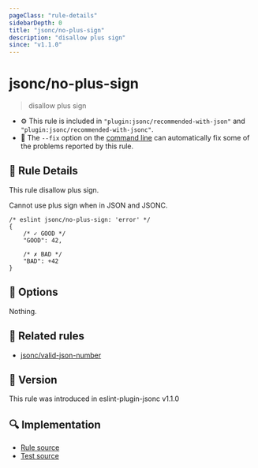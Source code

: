 ```yaml
---
pageClass: "rule-details"
sidebarDepth: 0
title: "jsonc/no-plus-sign"
description: "disallow plus sign"
since: "v1.1.0"
---
```

# jsonc/no-plus-sign

> disallow plus sign

- :gear: This rule is included in `"plugin:jsonc/recommended-with-json"` and `"plugin:jsonc/recommended-with-jsonc"`.
- :wrench: The `--fix` option on the [command line](https://eslint.org/docs/user-guide/command-line-interface#fixing-problems) can automatically fix some of the problems reported by this rule.

## :book: Rule Details

This rule disallow plus sign.

Cannot use plus sign when in JSON and JSONC.

<eslint-code-block fix>

<!-- eslint-skip -->

```json5
/* eslint jsonc/no-plus-sign: 'error' */
{
    /* ✓ GOOD */
    "GOOD": 42,

    /* ✗ BAD */
    "BAD": +42
}
```

</eslint-code-block>

## :wrench: Options

Nothing.

## :couple: Related rules

- [jsonc/valid-json-number]

[jsonc/valid-json-number]: ./valid-json-number.md

## :rocket: Version

This rule was introduced in eslint-plugin-jsonc v1.1.0

## :mag: Implementation

- [Rule source](https://github.com/ota-meshi/eslint-plugin-jsonc/blob/master/lib/rules/no-plus-sign.ts)
- [Test source](https://github.com/ota-meshi/eslint-plugin-jsonc/blob/master/tests/lib/rules/no-plus-sign.ts)
